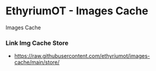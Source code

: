 # EthyriumOT - Images Cache
Images Cache

### Link Img Cache Store
- https://raw.githubusercontent.com/ethyriumot/images-cache/main/store/
